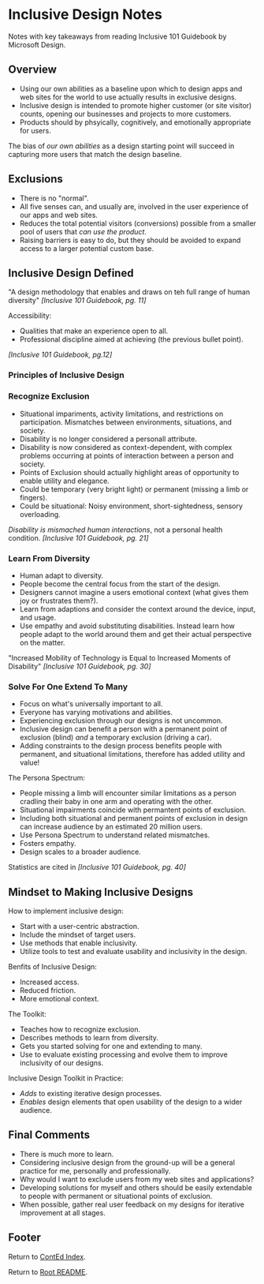 # Inclusive Design Notes

Notes with key takeaways from reading Inclusive 101 Guidebook by Microsoft Design.

## Overview

- Using our own abilities as a baseline upon which to design apps and web sites for the world to use actually results in exclusive designs.
- Inclusive design is intended to promote higher customer (or site visitor) counts, opening our businesses and projects to more customers.
- Products should by phsyically, cognitively, and emotionally appropriate for users.

The bias of _our own abilities_ as a design starting point will succeed in capturing more users that match the design baseline.

## Exclusions

- There is no "normal".
- All five senses can, and usually are, involved in the user experience of our apps and web sites.
- Reduces the total potential visitors (conversions) possible from a smaller pool of users that _can use the product_.
- Raising barriers is easy to do, but they should be avoided to expand access to a larger potential custom base.

## Inclusive Design Defined

"A design methodology that enables and draws on teh full range of human diversity" _[Inclusive 101 Guidebook, pg. 11]_

Accessibility:

- Qualities that make an experience open to all.
- Professional discipline aimed at achieving (the previous bullet point).

_[Inclusive 101 Guidebook, pg.12]_

### Principles of Inclusive Design

### Recognize Exclusion

- Situational impariments, activity limitations, and restrictions on participation. Mismatches between environments, situations, and society.
- Disability is no longer considered a personall attribute.
- Disability is now considered as context-dependent, with complex problems occurring at points of interaction between a person and society.
- Points of Exclusion should actually highlight areas of opportunity to enable utility and elegance.
- Could be temporary (very bright light) or permanent (missing a limb or fingers).
- Could be situational: Noisy environment, short-sightedness, sensory overloading.

_Disability is mismached human interactions_, not a personal health condition. _[Inclusive 101 Guidebook, pg. 21]_

### Learn From Diversity

- Human adapt to diversity.
- People become the central focus from the start of the design.
- Designers cannot imagine a users emotional context (what gives them joy or frustrates them?).
- Learn from adaptions and consider the context around the device, input, and usage.
- Use empathy and avoid substituting disabilities. Instead learn how people adapt to the world around them and get their actual perspective on the matter.

"Increased Mobility of Technology is Equal to Increased Moments of Disability" _[Inclusive 101 Guidebook, pg. 30]_

### Solve For One Extend To Many

- Focus on what's universally important to all.
- Everyone has varying motivations and abilities.
- Experiencing exclusion through our designs is not uncommon.
- Inclusive design can benefit a person with a permanent point of exclusion (blind) _and_ a temporary exclusion (driving a car).
- Adding constraints to the design process benefits people with permanent, and situational limitations, therefore has added utility and value!

The Persona Spectrum:

- People missing a limb will encounter similar limitations as a person cradling their baby in one arm and operating with the other.
- Situational impairments coincide with permantent points of exclusion.
- Including both situational and permanent points of exclusion in design can increase audience by an estimated 20 million users.
- Use Persona Spectrum to understand related mismatches.
- Fosters empathy.
- Design scales to a broader audience.

Statistics are cited in _[Inclusive 101 Guidebook, pg. 40]_

## Mindset to Making Inclusive Designs

How to implement inclusive design:

- Start with a user-centric abstraction.
- Include the mindset of target users.
- Use methods that enable inclusivity.
- Utilize tools to test and evaluate usability and inclusivity in the design.

Benfits of Inclusive Design:

- Increased access.
- Reduced friction.
- More emotional context.

The Toolkit:

- Teaches how to recognize exclusion.
- Describes methods to learn from diversity.
- Gets you started solving for one and extending to many.
- Use to evaluate existing processing and evolve them to improve inclusivity of our designs.

Inclusive Design Toolkit in Practice:

- _Adds_ to existing iterative design processes.
- _Enables_ design elements that open usability of the design to a wider audience.

## Final Comments

- There is much more to learn.
- Considering inclusive design from the ground-up will be a general practice for me, personally and professionally.
- Why would I want to exclude users from my web sites and applications?
- Developing solutions for myself and others should be easily extendable to people with permanent or situational points of exclusion.
- When possible, gather real user feedback on my designs for iterative improvement at all stages.

## Footer

Return to [ContEd Index](./conted-index.html).

Return to [Root README](../README.html).
